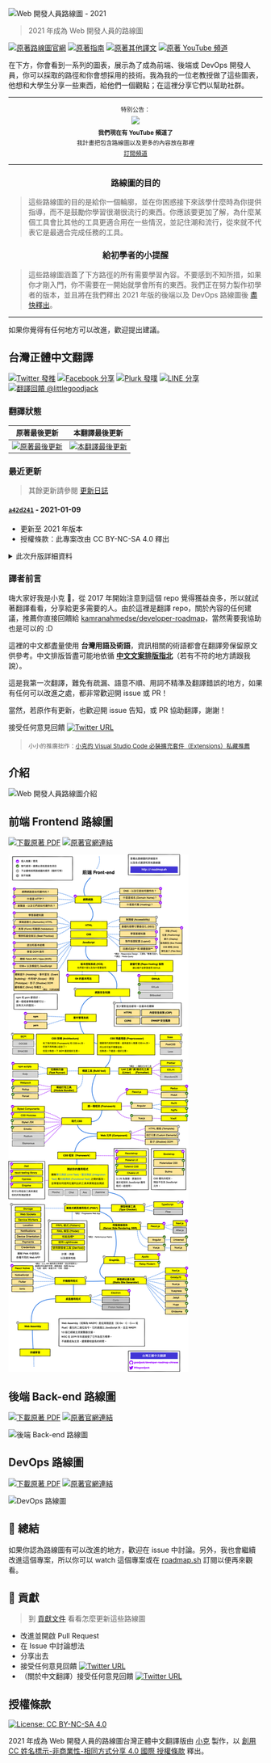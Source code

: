 ![Web 開發人員路線圖 - 2021](https://i.imgur.com/4u3LK4j.png)

> 2021 年成為 Web 開發人員的路線圖

[![原著路線圖官網](https://img.shields.io/badge/-%E5%8E%9F%E8%91%97%E8%B7%AF%E7%B7%9A%E5%9C%96%E5%AE%98%E7%B6%B2%20-0a0a0a.svg?style=flat&colorA=0a0a0a)](http://roadmap.sh)
[![原著指南](https://img.shields.io/badge/-%E5%8E%9F%E8%91%97%E6%8C%87%E5%8D%97-0a0a0a.svg?style=flat&colorA=0a0a0a)](http://roadmap.sh/guides)
[![原著其他譯文](https://img.shields.io/badge/-%E5%8E%9F%E8%91%97%E5%85%B6%E4%BB%96%E8%AD%AF%E6%96%87-0a0a0a.svg?style=flat&colorA=0a0a0a)](./translations)
[![原著 YouTube 頻道](https://img.shields.io/badge/%E2%9D%A4-%E5%8E%9F%E8%91%97%20YouTube%20%E9%A0%BB%E9%81%93-0a0a0a.svg?style=flat&colorA=0a0a0a)](https://www.youtube.com/channel/UCA0H2KIWgWTwpTFjSxp0now?sub_confirmation=1)

在下方，你會看到一系列的圖表，展示為了成為前端、後端或 DevOps 開發人員，你可以採取的路徑和你會想採用的技術。我為我的一位老教授做了這些圖表，他想和大學生分享一些東西，給他們一個觀點；在這裡分享它們以幫助社群。

***

<p align="center">
  <sup>特別公告：</sup>
  <br>
  <a href="https://www.youtube.com/channel/UCA0H2KIWgWTwpTFjSxp0now?sub_confirmation=1">
    <img width="70px" src="https://roadmap.sh/sponsors/youtube.svg">
  </a>
  <br>
  <sub><b>我們現在有 YouTube 頻道了</b></sub>
  <br>
  <sub>我計畫把包含路線圖以及更多的內容放在那裡<br><a href="https://www.youtube.com/channel/UCA0H2KIWgWTwpTFjSxp0now?sub_confirmation=1">訂閱頻道</a></sub>
</p>

***

<h3 align="center"><strong>路線圖的目的</strong></h3>

> 這些路線圖的目的是給你一個輪廓，並在你困惑接下來該學什麼時為你提供指導，而不是鼓勵你學習很潮很流行的東西。你應該要更加了解，為什麼某個工具會比其他的工具更適合用在一些情況，並記住潮和流行，從來就不代表它是最適合完成任務的工具。

<h3 align="center"><strong>給初學者的小提醒</strong></h3>

> 這些路線圖涵蓋了下方路徑的所有需要學習內容。不要感到不知所措，如果你才剛入門，你不需要在一開始就學會所有的東西。我們正在努力製作初學者的版本，並且將在我們釋出 2021 年版的後端以及 DevOps 路線圖後 [盡快釋出](https://roadmap.sh)。

***

如果你覺得有任何地方可以改進，歡迎提出建議。

## 台灣正體中文翻譯

[![Twitter 發推](https://img.shields.io/badge/Twitter-發推-20a1f1.svg?style=flat-square&logo=twitter)](https://twitter.com/intent/tweet/?text=%E9%96%8B%E7%99%BC%E4%BA%BA%E5%93%A1%E8%B7%AF%E7%B7%9A%E5%9C%96%20by%20%40kamranahmedse%0A%E5%8F%B0%E7%81%A3%E6%AD%A3%E9%AB%94%E4%B8%AD%E6%96%87%E7%BF%BB%E8%AD%AF%20by%20%40littlegoodjack&url=https%3A//github.com/goodjack/developer-roadmap-chinese)
[![Facebook 分享](https://img.shields.io/badge/Facebook-分享-2d87ff.svg?style=flat-square&logo=facebook)](https://www.facebook.com/sharer/sharer.php?u=https%3A//github.com/goodjack/developer-roadmap-chinese&quote=%E9%96%8B%E7%99%BC%E4%BA%BA%E5%93%A1%E8%B7%AF%E7%B7%9A%E5%9C%96%20by%20%40kamranahmedse%0A%E5%8F%B0%E7%81%A3%E6%AD%A3%E9%AB%94%E4%B8%AD%E6%96%87%E7%BF%BB%E8%AD%AF%20by%20%40littlegoodjack)
[![Plurk 發噗](https://img.shields.io/badge/Plurk-發噗-fe574d.svg?style=flat-square&logo=plurk)](http://www.plurk.com/?status=https%3A//github.com/goodjack/developer-roadmap-chinese)
[![LINE 分享](https://img.shields.io/badge/LINE-分享-04c755.svg?style=flat-square&logo=line)](https://social-plugins.line.me/lineit/share?text=%E9%96%8B%E7%99%BC%E4%BA%BA%E5%93%A1%E8%B7%AF%E7%B7%9A%E5%9C%96%20by%20%40kamranahmedse%0A%E5%8F%B0%E7%81%A3%E6%AD%A3%E9%AB%94%E4%B8%AD%E6%96%87%E7%BF%BB%E8%AD%AF%20by%20%40littlegoodjack&url=https%3A//github.com/goodjack/developer-roadmap-chinese)
[![翻譯回饋 @littlegoodjack](https://img.shields.io/badge/翻譯回饋-@littlegoodjack-20a1f1.svg?style=flat-square&logo=twitter)](https://twitter.com/littlegoodjack)

### 翻譯狀態

| 原著最後更新 | 本翻譯最後更新 |
| :--------: | :----------: |
| [![原著最後更新](https://img.shields.io/github/last-commit/kamranahmedse/developer-roadmap.svg?style=for-the-badge)](https://github.com/kamranahmedse/developer-roadmap) | [![本翻譯最後更新](https://img.shields.io/github/last-commit/goodjack/developer-roadmap-chinese.svg?style=for-the-badge)](https://github.com/goodjack/developer-roadmap-chinese)

### 最近更新

> 其餘更新請參閱 [更新日誌](./CHANGELOG.md)

#### [`a42d241`](https://github.com/kamranahmedse/developer-roadmap/tree/a42d24142098760b4eba657be8954b0ab0cc31c9) - 2021-01-09

- 更新至 2021 年版本
- 授權條款：此專案改由 CC BY-NC-SA 4.0 釋出

<details>

  <summary>此次升版詳細資料</summary>

- 介紹
  - 移除「SOLID、KISS、YAGNI」
- 前端
  - 新增全新段落
    - 網際網路
    - VCS
    - 網路安全知識
    - Web 元件
    - GraphQL
  - HTML：新增「表單和驗證」、「慣例和最佳做法」
  - CSS：新增「回應式設計」
  - CSS 架構：已不推薦 OOCSS 和 SMACSS
  - 任務執行器：已不推薦 Gulp
  - 格式化工具：已不推薦 StandardJS，並移除 JSHint 與 JSLint
  - 模組打包工具：更改推薦順序為 Webpack > Rollup > Parcel
  - React.js：優先推薦使用 Redux
  - 現代 CSS：從 CSS in JS 段落更名而來，新增 Styled JSX 作為替代選項，已不推薦 Radium 和 Glamorous
  - CSS 框架：新增一些以 JS component 為基礎的框架，移除 Semantic UI
  - 測試工具：新增 react-testing-library，已不推薦 Mocha、Chai、Ava、Jasmine，移除 Karma 和 Protractor
  - 類型檢查工具：已不推薦 Flow
  - SSR：已不推薦 After.js
  - SSG：新增多個工具，並新增推薦 Next.js
  - 手機應用程式：新增 Flutter 和 Ionic
  - 桌面應用程式：已不推薦 Carlo 和 Proton Native
  - WASM：更新敘述

</details>

### 譯者前言

嗨大家好我是小克 👋，從 2017 年開始注意到這個 repo 覺得獲益良多，所以就試著翻譯看看，分享給更多需要的人。由於這裡是翻譯 repo，關於內容的任何建議，推薦你直接回饋給 [kamranahmedse/developer-roadmap](https://github.com/kamranahmedse/developer-roadmap)，當然需要我協助也是可以的 :D

這裡的中文都盡量使用 **台灣用語及術語**，資訊相關的術語都會在翻譯旁保留原文供參考。中文排版皆盡可能地依循 [**中文文案排版指北**](https://github.com/sparanoid/chinese-copywriting-guidelines)（若有不符的地方請跟我說）。

這是我第一次翻譯，難免有疏漏、語意不順、用詞不精準及翻譯錯誤的地方，如果有任何可以改進之處，都非常歡迎開 issue 或 PR！

當然，若原作有更新，也歡迎開 issue 告知，或 PR 協助翻譯，謝謝！

接受任何意見回饋 [![Twitter URL](https://img.shields.io/twitter/url/https/twitter.com/littlegoodjack.svg?style=social&label=Follow%20@littlegoodjack)](https://twitter.com/littlegoodjack)

> <sub>小小的推廣拙作：[小克的 Visual Studio Code 必裝擴充套件（Extensions）私藏推薦](http://goodjack.blogspot.com/2018/03/visual-studio-code-extensions.html)</sub>

## 介紹

![Web 開發人員路線圖介紹](./chinese-version/img/intro.png)

## 前端 Frontend 路線圖

[![下載原著 PDF](https://img.shields.io/badge/-%E4%B8%8B%E8%BC%89%E5%8E%9F%E8%91%97%20PDF-0a0a0a.svg?style=flat&colorA=0a0a0a)](https://gum.co/frontend-roadmap) [![原著官網連結](https://img.shields.io/badge/-%E5%8E%9F%E8%91%97%E5%AE%98%E7%B6%B2%E9%80%A3%E7%B5%90%20-0a0a0a.svg?style=flat&colorA=0a0a0a)](https://roadmap.sh/frontend)

![前端 Frontend 路線圖](./chinese-version/img/frontend.png)

## 後端 Back-end 路線圖

[![下載原著 PDF](https://img.shields.io/badge/-%E4%B8%8B%E8%BC%89%E5%8E%9F%E8%91%97%20PDF-0a0a0a.svg?style=flat&colorA=0a0a0a)](https://gum.co/backend-roadmap) [![原著官網連結](https://img.shields.io/badge/-%E5%8E%9F%E8%91%97%E5%AE%98%E7%B6%B2%E9%80%A3%E7%B5%90%20-0a0a0a.svg?style=flat&colorA=0a0a0a)](https://roadmap.sh/backend)

![後端 Back-end 路線圖](./chinese-version/img/backend.png)

## DevOps 路線圖

[![下載原著 PDF](https://img.shields.io/badge/-%E4%B8%8B%E8%BC%89%E5%8E%9F%E8%91%97%20PDF-0a0a0a.svg?style=flat&colorA=0a0a0a)](https://gum.co/devops-roadmap) [![原著官網連結](https://img.shields.io/badge/-%E5%8E%9F%E8%91%97%E5%AE%98%E7%B6%B2%E9%80%A3%E7%B5%90%20-0a0a0a.svg?style=flat&colorA=0a0a0a)](https://roadmap.sh/devops)

![DevOps 路線圖](./chinese-version/img/devops.png)

## 🚦 總結

如果你認為路線圖有可以改進的地方，歡迎在 issue 中討論。另外，我也會繼續改進這個專案，所以你可以 watch 這個專案或在 [roadmap.sh](http://roadmap.sh) 訂閱以便再來觀看。

## 🙌 貢獻

> 到 [貢獻文件](./contributing.md) 看看怎麼更新這些路線圖

- 改進並開啟 Pull Request
- 在 Issue 中討論想法
- 分享出去
- 接受任何意見回饋 [![Twitter URL](https://img.shields.io/twitter/url/https/twitter.com/kamranahmedse.svg?style=social&label=Follow%20%40kamranahmedse)](https://twitter.com/kamranahmedse)
- （關於中文翻譯）接受任何意見回饋 [![Twitter URL](https://img.shields.io/twitter/url/https/twitter.com/littlegoodjack.svg?style=social&label=Follow%20@littlegoodjack)](https://twitter.com/littlegoodjack)

## 授權條款

[![License: CC BY-NC-SA 4.0](https://img.shields.io/badge/License-CC%20BY--NC--SA%204.0-green?logo=Creative%20Commons&style=for-the-badge)](https://creativecommons.org/licenses/by-nc-sa/4.0/deed.zh_TW)

<span xmlns:dct="http://purl.org/dc/terms/" property="dct:title">2021 年成為 Web 開發人員的路線圖台灣正體中文翻譯版</span>由 <a xmlns:cc="http://creativecommons.org/ns#" href="https://github.com/goodjack" property="cc:attributionName" rel="cc:attributionURL">小克</a> 製作，以 <a rel="license" href="https://creativecommons.org/licenses/by-nc-sa/4.0/deed.zh_TW">創用 CC 姓名標示-非商業性-相同方式分享 4.0 國際 授權條款</a> 釋出。
